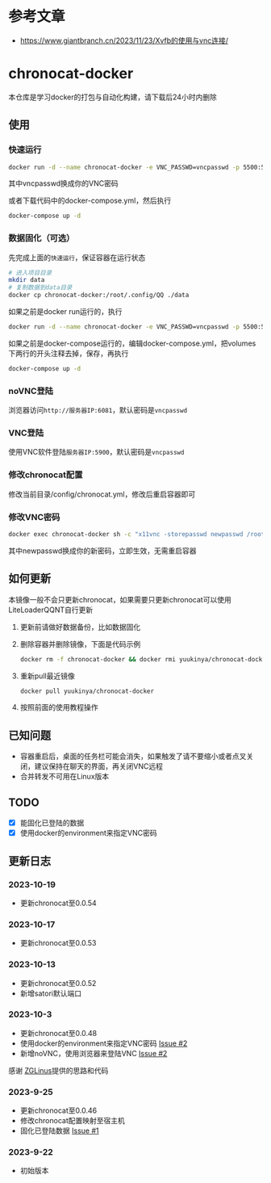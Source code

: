 # 参考文章

- https://www.giantbranch.cn/2023/11/23/Xvfb的使用与vnc连接/

# chronocat-docker

本仓库是学习docker的打包与自动化构建，请下载后24小时内删除

## 使用

### 快速运行

```bash
docker run -d --name chronocat-docker -e VNC_PASSWD=vncpasswd -p 5500:5500 -p 5900:5900 -p 6081:6081 -p 16530:16530 -v ${PWD}/config:/root/.chronocat/config yuukinya/chronocat-docker
```

其中vncpasswd换成你的VNC密码

或者下载代码中的docker-compose.yml，然后执行

```bash
docker-compose up -d
```

### 数据固化（可选）

先完成上面的`快速运行`，保证容器在运行状态

```bash
# 进入项目目录
mkdir data
# 复制数据到data目录
docker cp chronocat-docker:/root/.config/QQ ./data
```

如果之前是docker run运行的，执行

```bash
docker run -d --name chronocat-docker -e VNC_PASSWD=vncpasswd -p 5500:5500 -p 5900:5900 -p 6081:6081 -p 16530:16530 -v ${PWD}/config:/root/.chronocat/config -v ${PWD}/data/QQ:/root/.config/QQ yuukinya/chronocat-docker
```

如果之前是docker-compose运行的，编辑docker-compose.yml，把volumes下两行的开头注释去掉，保存，再执行

```bash
docker-compose up -d
```

### noVNC登陆

浏览器访问`http://服务器IP:6081`，默认密码是`vncpasswd`

### VNC登陆

使用VNC软件登陆`服务器IP:5900`，默认密码是`vncpasswd`

### 修改chronocat配置

修改当前目录/config/chronocat.yml，修改后重启容器即可

### 修改VNC密码

```bash
docker exec chronocat-docker sh -c "x11vnc -storepasswd newpasswd /root/.vnc/passwd"
```

其中newpasswd换成你的新密码，立即生效，无需重启容器

## 如何更新

本镜像一般不会只更新chronocat，如果需要只更新chronocat可以使用LiteLoaderQQNT自行更新

1. 更新前请做好数据备份，比如数据固化

2. 删除容器并删除镜像，下面是代码示例

   ```bash
   docker rm -f chronocat-docker && docker rmi yuukinya/chronocat-docker
   ```

3. 重新pull最近镜像

   ```bash
   docker pull yuukinya/chronocat-docker
   ```

4. 按照前面的使用教程操作

## 已知问题

- 容器重启后，桌面的任务栏可能会消失，如果触发了请不要缩小或者点叉关闭，建议保持在聊天的界面，再关闭VNC远程
- 合并转发不可用在Linux版本

## TODO

- [x] 能固化已登陆的数据
- [x] 使用docker的environment来指定VNC密码

## 更新日志

### 2023-10-19

- 更新chronocat至0.0.54

### 2023-10-17

- 更新chronocat至0.0.53

### 2023-10-13

- 更新chronocat至0.0.52
- 新增satori默认端口
### 2023-10-3

- 更新chronocat至0.0.48
- 使用docker的environment来指定VNC密码 [Issue #2](https://github.com/yuuki-nya/chronocat-docker/issues/2)
- 新增noVNC，使用浏览器来登陆VNC [Issue #2](https://github.com/yuuki-nya/chronocat-docker/issues/2)

感谢 [ZGLinus](https://github.com/ZGLinus)提供的思路和代码

### 2023-9-25

- 更新chronocat至0.0.46
- 修改chronocat配置映射至宿主机
- 固化已登陆数据 [Issue #1](https://github.com/yuuki-nya/chronocat-docker/issues/1)

### 2023-9-22

- 初始版本
